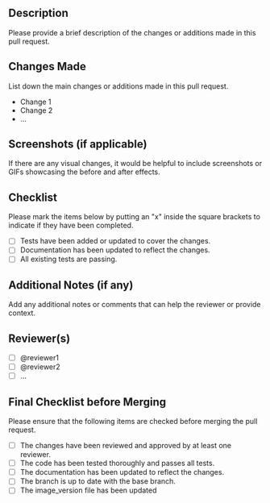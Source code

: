 ## Description
Please provide a brief description of the changes or additions made in this pull request.

## Changes Made
List down the main changes or additions made in this pull request.

- Change 1
- Change 2
- ...

## Screenshots (if applicable)
If there are any visual changes, it would be helpful to include screenshots or GIFs showcasing the before and after effects.

## Checklist
Please mark the items below by putting an "x" inside the square brackets to indicate if they have been completed.

- [ ] Tests have been added or updated to cover the changes.
- [ ] Documentation has been updated to reflect the changes.
- [ ] All existing tests are passing.

## Additional Notes (if any)
Add any additional notes or comments that can help the reviewer or provide context.

## Reviewer(s)
- [ ] @reviewer1
- [ ] @reviewer2
- [ ] ...

## Final Checklist before Merging
Please ensure that the following items are checked before merging the pull request.

- [ ] The changes have been reviewed and approved by at least one reviewer.
- [ ] The code has been tested thoroughly and passes all tests.
- [ ] The documentation has been updated to reflect the changes.
- [ ] The branch is up to date with the base branch.
- [ ] The image_version file has been updated
